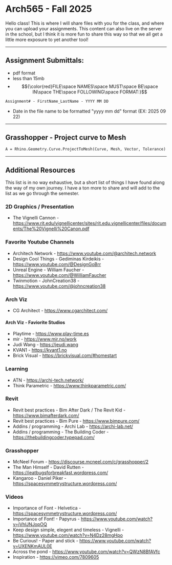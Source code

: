 # Arch565 - Fall 2025
Hello class! This is where I will share files with you for the class, and where you can upload your assignments. This content can also live on the server in the school, but I think it is more fun to share this way so that we all get a little more exposure to yet another tool!

- - - -

## Assignment Submittals:
  - pdf format
  - less than 15mb
  - $${\color{red}FILE\space NAMES\space MUST\space BE\space IN\space THE\space FOLLOWING\space FORMAT:}$$
```diff
Assignment# - FirstName_LastName - YYYY MM DD
```
  - Date in the file name to be formatted "yyyy mm dd" format (EX: 2025 09 22)

- - - -
## Grasshopper - Project curve to Mesh
```diff
A = Rhino.Geometry.Curve.ProjectToMesh(Curve, Mesh, Vector, Tolerance)
```

- - - -

## Additional Resources
This list is in no way exhaustive, but a short list of things I have found along the way of my own journey. I have a ton more to share and will add to the list as we go through the semester.

### 2D Graphics / Presentation
  - The Vignelli Cannon - https://www.rit.edu/vignellicenter/sites/rit.edu.vignellicenter/files/documents/The%20Vignelli%20Canon.pdf

### Favorite Youtube Channels
  - Architech Network - https://www.youtube.com/@architech.network
  - Design Cool Things - Gediminas Kirdeikis - https://www.youtube.com/@DesignGoBrr
  - Unreal Engine - William Faucher - https://www.youtube.com/@WilliamFaucher
  - Twinmotion - JohnCreation38 - https://www.youtube.com/@johncreation38

### Arch Viz
  - CG Architect - https://www.cgarchitect.com/

#### Arch Viz - Faviorite Studios
  - Playtime - https://www.play-time.es
  - mir - https://www.mir.no/work
  - Judi Wang - https://jeudi.wang
  - KVAN1 - https://kvant1.no
  - Brick Visual - https://brickvisual.com/#homestart

### Learning
  - ATN - https://archi-tech.network/
  - Think Parametric - https://www.thinkparametric.com/

### Revit
  - Revit best practices - Bim After Dark / The Revit Kid - https://www.bimafterdark.com/
  - Revit best practices - Bim Pure - https://www.bimpure.com/
  - Addins / programming - Archi Lab - https://archi-lab.net/
  - Addins / programming - The Building Coder - https://thebuildingcoder.typepad.com/

### Grasshopper
  - McNeel Forum - https://discourse.mcneel.com/c/grasshopper/2
  - The Man Himself - David Rutten - https://ieatbugsforbreakfast.wordpress.com/
  - Kangaroo - Daniel Piker - https://spacesymmetrystructure.wordpress.com/

### Videos
  - Importance of Font - Helvetica - https://spacesymmetrystructure.wordpress.com/
  - Importance of Font! - Papyrus - https://www.youtube.com/watch?v=jVhlJNJopOQ
  - Keep design simple, elegent and timeless - Vignelli - https://www.youtube.com/watch?v=N4Dz28mgHpo
  - Be Curious! - Paper and stick - https://www.youtube.com/watch?v=UXENKmAUL0E
  - Across the pond - https://www.youtube.com/watch?v=QWzN8BfAVfc
  - Inspiration - https://vimeo.com/7809605
